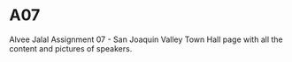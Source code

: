 # A07
Alvee Jalal 
Assignment 07 - San Joaquin Valley Town Hall page with all the content and pictures of speakers.
